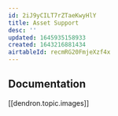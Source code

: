 ```yaml
---
id: 2iJ9yCILT7rZTaeKwyHlY
title: Asset Support
desc: ''
updated: 1645935158933
created: 1643216881434
airtableId: recmRG20FmjeXzf4x
---
```

## Documentation

[[dendron.topic.images]]
